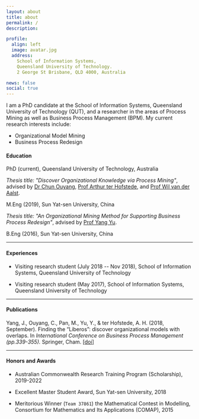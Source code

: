 ```yaml
---
layout: about
title: about
permalink: /
description:

profile:
  align: left
  image: avatar.jpg
  address: 
    School of Information Systems,
    Queensland University of Technology.
    2 George St Brisbane, QLD 4000, Australia

news: false
social: true
---
```


I am a PhD candidate at the School of Information Systems, 
Queensland University of Technology (QUT), and a researcher in the areas 
of Process Mining as well as Business Process Management (BPM). My 
current research interests include:

- Organizational Model Mining
- Business Process Redesign 


#### Education

PhD (current), Queensland University of Technology, Australia

  *Thesis title: "Discover Organizational Knowledge via Process Mining"*, 
  advised by 
  [Dr Chun Ouyang](https://staff.qut.edu.au/staff/c.ouyang), 
  [Prof Arthur ter
  Hofstede](https://staff.qut.edu.au/staff/a.terhofstede), 
  and [Prof Wil van der Aalst](http://www.vdaalst.com/).

M.Eng (2019), Sun Yat-sen University, China

  *Thesis title: "An Organizational Mining Method for Supporting Business
  Process Redesign"*, 
  advised by [Prof Yang Yu](http://sdcs.sysu.edu.cn/content/2529).

B.Eng (2016), Sun Yat-sen University, China

***
#### Experiences

- Visiting research student (July 2018 -- Nov 2018),
School of Information Systems, Queensland University of Technology

- Visiting research student (May 2017),
School of Information Systems, Queensland University of Technology

***
#### Publications

Yang, J., Ouyang, C., Pan, M., Yu, Y., & ter Hofstede, A. H. 
  (2018, September). 
  Finding the “Liberos”: discover organizational models with overlaps. 
  In *International Conference on Business Process Management (pp.339-355).* 
  Springer, Cham.
  [[doi]](https://doi.org/10.1007/978-3-319-98648-7_20)

***
#### Honors and Awards

- Australian Commonwealth Research Training Program (Scholarship), 
2019-2022

- Excellent Master Student Award, Sun Yat-sen University, 2018

- Meritorious Winner (`Team 37861`) the Mathematical Contest in Modelling,
Consortium for Mathematics and Its Applications (COMAP), 2015

